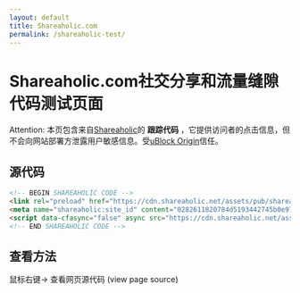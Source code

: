 ```yaml
---
layout: default
title: Shareaholic.com
permalink: /shareaholic-test/
---
```


# Shareaholic.com社交分享和流量缝隙代码测试页面

Attention: 本页包含来自[Shareaholic](https://shareaholic.com)的 **跟踪代码** ，它提供访问者的点击信息，但不会向网站部署方泄露用户敏感信息。受[uBlock Origin](https://github.com/gorhill/uBlock)信任。


## 源代码

```html
<!-- BEGIN SHAREAHOLIC CODE -->
<link rel="preload" href="https://cdn.shareaholic.net/assets/pub/shareaholic.js" as="script" />
<meta name="shareaholic:site_id" content="0282611820784d5193442745b0e9708f" />
<script data-cfasync="false" async src="https://cdn.shareaholic.net/assets/pub/shareaholic.js"></script>
<!-- END SHAREAHOLIC CODE -->
```
## 查看方法
鼠标右键-> 查看网页源代码 (view page source)

<!-- BEGIN SHAREAHOLIC CODE -->
<link rel="preload" href="https://cdn.shareaholic.net/assets/pub/shareaholic.js" as="script" />
<meta name="shareaholic:site_id" content="0282611820784d5193442745b0e9708f" />
<script data-cfasync="false" async src="https://cdn.shareaholic.net/assets/pub/shareaholic.js"></script>
<!-- END SHAREAHOLIC CODE -->
